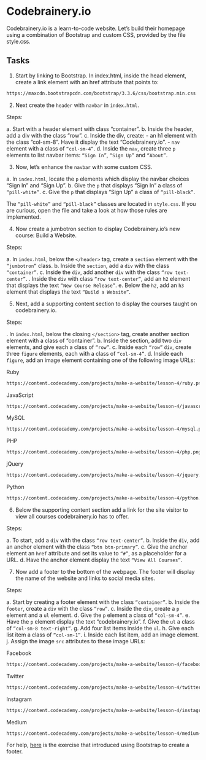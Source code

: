 # Codebrainery.io

Codebrainery.io is a learn-to-code website. Let’s build their homepage using a combination of Bootstrap and custom CSS, provided by the file style.css.

## Tasks

1. Start by linking to Bootstrap. In index.html, inside the head element, create a link element with an href attribute that points to:

```bash
https://maxcdn.bootstrapcdn.com/bootstrap/3.3.6/css/bootstrap.min.css
```

2. Next create the `header` with `navbar` in `index.html`.

Steps:

  a. Start with a header element with class “container”.
  b. Inside the header, add a div with the class “row”.
  c. Inside the div, create:
    - an h1 element with the class “col-sm-8”. Have it display the text “Codebrainery.io”.
    - `nav` element with a class of `“col-sm-4”`.
  d. Inside the `nav`, create three `p` elements to list navbar items: `“Sign In”`, `“Sign Up”` and `“About”`.

3. Now, let’s enhance the `navbar` with some custom CSS.

  a. In `index.html`, locate the `p` elements which display the navbar choices “Sign In” and “Sign Up”.
  b. Give the `p` that displays “Sign In” a class of `“pill-white”`.
  c. Give the `p` that displays “Sign Up” a class of `“pill-black”`.

The `“pill-white”` and `“pill-black”` classes are located in `style.css`. If you are curious, open the file and take a look at how those rules are implemented.

4. Now create a jumbotron section to display Codebrainery.io’s new course: Build a Website.

Steps:

  a. In `index.html`, below the `</header>` tag, create a `section` element with the `“jumbotron”` class.
  b. Inside the `section`, add a `div` with the class `“container”`.
  c. Inside the `div`, add another `div` with the class `“row text-center”`.
  . Inside the `div` with class `“row text-center”`, add an `h2` element that displays the text `“New Course Release”`.
  e. Below the `h2`, add an `h3` element that displays the text `“Build a Website”`.

5. Next, add a supporting content section to display the courses taught on codebrainery.io.

Steps:

  . In `index.html`, below the closing `</section>` tag, create another section element with a class of “container”.
  b. Inside the section, add two `div` elements, and give each a class of `“row”`.
  c. Inside each `“row”` `div`, create three `figure` elements, each with a class of `“col-sm-4”`.
  d. Inside each `figure`, add an image element containing one of the following image URLs:

Ruby

```html
https://content.codecademy.com/projects/make-a-website/lesson-4/ruby.png
```

JavaScript

```html
https://content.codecademy.com/projects/make-a-website/lesson-4/javascript.png
```

MySQL

```html
https://content.codecademy.com/projects/make-a-website/lesson-4/mysql.png
```

PHP

```html
https://content.codecademy.com/projects/make-a-website/lesson-4/php.png
```

jQuery

```html
https://content.codecademy.com/projects/make-a-website/lesson-4/jquery.png
```

Python

```html
https://content.codecademy.com/projects/make-a-website/lesson-4/python.png
```

6. Below the supporting content section add a link for the site visitor to view all courses codebrainery.io has to offer.

Steps:

a. To start, add a `div` with the class `“row text-center”`.
b. Inside the `div`, add an anchor element with the class `“btn btn-primary”`.
c. Give the anchor element an `href` attribute and set its value to `“#”`, as a placeholder for a URL.
d. Have the anchor element display the text `“View All Courses”`.

7. Now add a footer to the bottom of the webpage. The footer will display the name of the website and links to social media sites.

Steps:

a. Start by creating a footer element with the class `“container”`.
b. Inside the `footer`, create a `div` with the class `“row”`.
c. Inside the `div`, create a `p` element and a `ul` element.
d. Give the `p` element a class of `“col-sm-4”`.
e. Have the `p` element display the text “codebrainery.io”.
f. Give the `ul` a class of `“col-sm-8 text-right”`.
g. Add four list items inside the `ul`.
h. Give each list item a class of `“col-sm-1”`.
i. Inside each list item, add an image element.
j. Assign the image `src` attributes to these image URLs:

Facebook

```html
https://content.codecademy.com/projects/make-a-website/lesson-4/facebook-grey.svg
```

Twitter

```html
https://content.codecademy.com/projects/make-a-website/lesson-4/twitter-grey.svg
```

Instagram

```html
https://content.codecademy.com/projects/make-a-website/lesson-4/instagram-grey.svg
```

Medium

```html
https://content.codecademy.com/projects/make-a-website/lesson-4/medium-grey.svg
```

For help, [here](https://codecademy.com/couses/make-a-website/lessons/bootstrap/exercises/footers) is the exercise that introduced using Bootstrap to create a footer.
